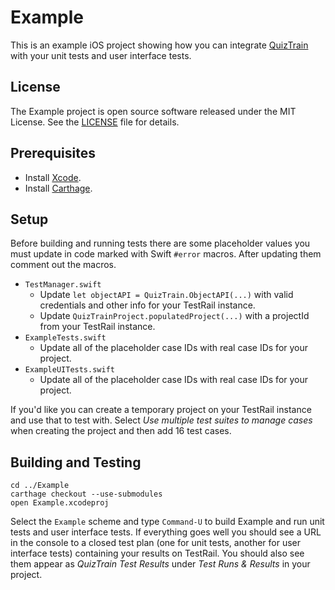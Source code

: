 # Example

This is an example iOS project showing how you can integrate [QuizTrain](https://github.com/venmo/QuizTrain) with your unit tests and user interface tests.

## License

The Example project is open source software released under the MIT License. See the [LICENSE](LICENSE) file for details.

## Prerequisites

- Install [Xcode](https://developer.apple.com/xcode/).
- Install [Carthage](https://github.com/Carthage/Carthage#installing-carthage).

## Setup

Before building and running tests there are some placeholder values you must update in code marked with Swift `#error` macros. After updating them comment out the macros.

- `TestManager.swift`
    - Update `let objectAPI = QuizTrain.ObjectAPI(...)` with valid credentials and other info for your TestRail instance.
    - Update `QuizTrainProject.populatedProject(...)` with a projectId from your TestRail instance.
- `ExampleTests.swift`
    - Update all of the placeholder case IDs with real case IDs for your project.
- `ExampleUITests.swift`
    - Update all of the placeholder case IDs with real case IDs for your project.

If you'd like you can create a temporary project on your TestRail instance and use that to test with. Select *Use multiple test suites to manage cases* when creating the project and then add 16 test cases.

## Building and Testing

    cd ../Example
    carthage checkout --use-submodules
    open Example.xcodeproj

Select the `Example` scheme and type `Command-U` to build Example and run unit tests and user interface tests. If everything goes well you should see a URL in the console to a closed test plan (one for unit tests, another for user interface tests) containing your results on TestRail. You should also see them appear as *QuizTrain Test Results* under *Test Runs & Results* in your project.

